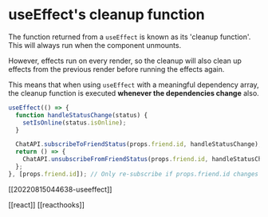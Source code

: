 # useEffect's cleanup function

The function returned from a `useEffect` is known as its 'cleanup function'. This will always run when the component unmounts.

However, effects run on every render, so the cleanup will also clean up effects from the previous render before running the effects again.

This means that when using `useEffect` with a meaningful dependency array, the cleanup function is executed **whenever the dependencies change** also.

```jsx
useEffect(() => {
  function handleStatusChange(status) {
    setIsOnline(status.isOnline);
  }

  ChatAPI.subscribeToFriendStatus(props.friend.id, handleStatusChange);
  return () => {
    ChatAPI.unsubscribeFromFriendStatus(props.friend.id, handleStatusChange);
  };
}, [props.friend.id]); // Only re-subscribe if props.friend.id changes
```

[[20220815044638-useeffect]]

[[react]]
[[reacthooks]]